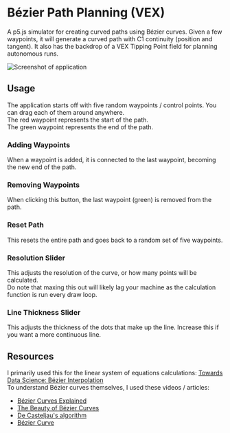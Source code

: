 # Bézier Path Planning (VEX)
A p5.js simulator for creating curved paths using Bézier curves. Given a few waypoints, it will generate a curved path with C1 continuity (position and tangent).
It also has the backdrop of a VEX Tipping Point field for planning autonomous runs.

![Screenshot of application](https://i.imgur.com/LsFQwHS.png)

## Usage
The application starts off with five random waypoints / control points. You can drag each of them around anywhere. \
The red waypoint represents the start of the path. \
The green waypoint represents the end of the path.

### Adding Waypoints
When a waypoint is added, it is connected to the last waypoint, becoming the new end of the path.

### Removing Waypoints
When clicking this button, the last waypoint (green) is removed from the path.

### Reset Path
This resets the entire path and goes back to a random set of five waypoints.

### Resolution Slider
This adjusts the resolution of the curve, or how many points will be calculated. \
Do note that maxing this out will likely lag your machine as the calculation function is run every draw loop.

### Line Thickness Slider
This adjusts the thickness of the dots that make up the line. Increase this if you want a more continuous line.

## Resources
I primarily used this for the linear system of equations calculations: [Towards Data Science: Bézier Interpolation](https://towardsdatascience.com/b%C3%A9zier-interpolation-8033e9a262c2) \
To understand Bézier curves themselves, I used these videos / articles:
- [Bézier Curves Explained](https://www.youtube.com/watch?v=pnYccz1Ha34)
- [The Beauty of Bézier Curves](https://www.youtube.com/watch?v=pnYccz1Ha34)
- [De Casteljau's algorithm](https://en.wikipedia.org/wiki/De_Casteljau%27s_algorithm)
- [Bézier Curve](https://en.wikipedia.org/wiki/B%C3%A9zier_curve)
